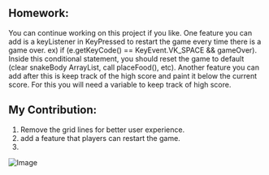 
## Homework:
You can continue working on this project if you like. One feature you can add is a keyListener in KeyPressed to restart the game every time there is a game over. ex) if (e.getKeyCode() == KeyEvent.VK_SPACE && gameOver). Inside this conditional statement, you should reset the game to default (clear snakeBody ArrayList, call placeFood(), etc). Another feature you can add after this is keep track of the high score and paint it below the current score. For this you will need a variable to keep track of high score.

## My Contribution:
1. Remove the grid lines for better user experience.
2. add a feature that players can restart the game.
3. 

![Image](https://github.com/user-attachments/assets/68ed3fed-ba7b-4b05-9520-565715b86991)
